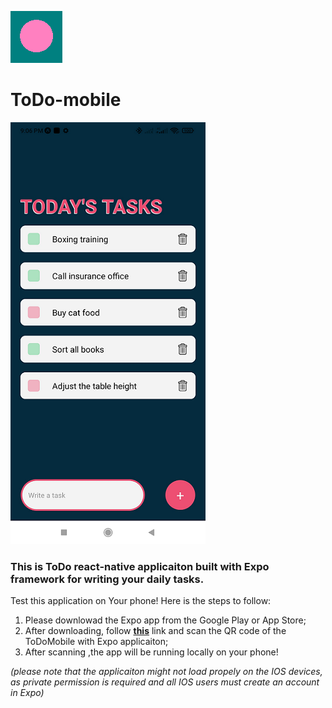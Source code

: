 ![GitHub Logo](/assets/iconFront3.png)
# ToDo-mobile

![GitHub Logo](/assets/screenshot-2.png)

### This is ToDo react-native applicaiton built with Expo framework for writing your daily tasks.

Test this application on Your phone! Here is the steps to follow:
1. Please downlowad the Expo app from the Google Play or App Store;
2. After downloading, follow **[this](https://expo.dev/@fedos27/ToDoMobile)** link and scan the QR code of the ToDoMobile with Expo applicaiton;
3. After scanning ,the app will be running locally on your phone!

*(please note that the applicaiton might not load propely on the IOS devices, as private permission is 
required and all IOS users must create an account in Expo)*
